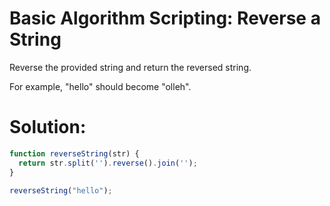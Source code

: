 # Basic Algorithm Scripting: Reverse a String
Reverse the provided string and return the reversed string.

For example, "hello" should become "olleh".
# Solution:
```javascript
function reverseString(str) {
  return str.split('').reverse().join('');
}

reverseString("hello");
```
